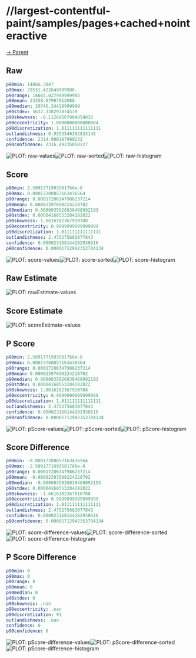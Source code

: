 
# //largest-contentful-paint/samples/pages+cached+nointeractive

[→ Parent](../..)


## Raw


```yaml
p90min: 14866.3947
p90max: 29531.422649999986
p90range: 14665.027949999985
p90mean: 23358.07997912088
p90median: 20746.24429999999
p90stdev: 5637.330297874539
p90skewness: -0.11269507804854832
p90eccentricity: 1.0000000000000004
p90discretization: 1.011111111111111
outlandishness: 0.9353540302833145
confidence: 2314.990187999232
p90confidence: 2316.49235850227

```

![PLOT: raw-values](./raw/values.svg)![PLOT: raw-sorted](./raw/sorted.svg)![PLOT: raw-histogram](./raw/histogram.svg)
## Score


```yaml
p90min: 2.5091771993501766e-8
p90max: 0.00017208857163436564
p90range: 0.00017206347986237214
p90mean: 0.00002397690224228702
p90median: 0.0000035926838468092193
p90stdev: 0.00004168553284282022
p90skewness: 1.6616182367910788
p90eccentricity: 0.9999999999999999
p90discretization: 1.011111111111111
outlandishness: 2.475275683077843
confidence: 0.000023168144282938616
p90confidence: 0.00001712942353704134

```

![PLOT: score-values](./score/values.svg)![PLOT: score-sorted](./score/sorted.svg)![PLOT: score-histogram](./score/histogram.svg)
## Raw Estimate

![PLOT: rawEstimate-values](./rawEstimate/values.svg)
## Score Estimate

![PLOT: scoreEstimate-values](./scoreEstimate/values.svg)
## P Score


```yaml
p90min: 2.5091771993501766e-8
p90max: 0.00017208857163436564
p90range: 0.00017206347986237214
p90mean: 0.00002397690224228702
p90median: 0.0000035926838468092193
p90stdev: 0.00004168553284282022
p90skewness: 1.6616182367910788
p90eccentricity: 0.9999999999999999
p90discretization: 1.011111111111111
outlandishness: 2.475275683077843
confidence: 0.000023168144282938616
p90confidence: 0.00001712942353704134

```

![PLOT: pScore-values](./pScore/values.svg)![PLOT: pScore-sorted](./pScore/sorted.svg)![PLOT: pScore-histogram](./pScore/histogram.svg)
## Score Difference


```yaml
p90min: -0.00017208857163436564
p90max: -2.5091771993501766e-8
p90range: 0.00017206347986237214
p90mean: -0.00002397690224228702
p90median: -0.0000035926838468092193
p90stdev: 0.00004168553284282022
p90skewness: -1.6616182367910788
p90eccentricity: 0.9999999999999999
p90discretization: 1.011111111111111
outlandishness: 2.475275683077843
confidence: 0.000023168144282938616
p90confidence: 0.00001712942353704134

```

![PLOT: score-difference-values](./score-difference/values.svg)![PLOT: score-difference-sorted](./score-difference/sorted.svg)![PLOT: score-difference-histogram](./score-difference/histogram.svg)
## P Score Difference


```yaml
p90min: 0
p90max: 0
p90range: 0
p90mean: 0
p90median: 0
p90stdev: 0
p90skewness: .nan
p90eccentricity: .nan
p90discretization: 91
outlandishness: .nan
confidence: 0
p90confidence: 0

```

![PLOT: pScore-difference-values](./pScore-difference/values.svg)![PLOT: pScore-difference-sorted](./pScore-difference/sorted.svg)![PLOT: pScore-difference-histogram](./pScore-difference/histogram.svg)